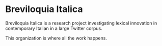 # Breviloquia Italica

Breviloquia Italica is a research project investigating lexical innovation in contemporary Italian in a large Twitter corpus.

This organization is where all the work happens.
